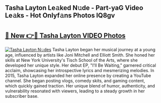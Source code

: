## Tasha Layton Le𝚊ked N𝚞de - Part-yaG Video Le𝚊ks - Hot Onlyf𝚊ns Photos lQ8gv

# <h2><a href="http://ab68597.deff.icu/?id=Tasha+Layton">🔗 New 👉🔴 Tasha Layton VIDEO Photos</a></h2>

[![Tasha Layton N𝚞des](https://i.imgur.com/rIISA9y.gif)](http://ab68597.deff.icu/?id=Tasha+Layton)
Tasha Layton began her musical journey at a young age, influenced by artists like Joni Mitchell and Elliott Smith. She honed her skills at New York University's Tisch School of the Arts, where she developed her unique style. Her debut EP, "I'll Be Waiting," garnered critical acclaim, showcasing her introspective lyrics and mesmerizing melodies. In 2015, Tasha Layton expanded her online presence by creating a YouTube channel. She began posting vlogs, comedy skits, and gaming content, which quickly gained traction. Her unique blend of humor, authenticity, and vulnerability resonated with viewers, leading to a steady growth in her subscriber base.
